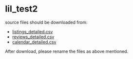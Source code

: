 # lil_test2
source files should be downloaded from:
- [listings_detailed.csv](http://data.insideairbnb.com/france/ile-de-france/paris/2017-04-04/data/listings.csv.gz)
- [reviews_detailed.csv](http://data.insideairbnb.com/france/ile-de-france/paris/2017-04-04/data/reviews.csv.gz)
- [calendar_detailed.csv](http://data.insideairbnb.com/france/ile-de-france/paris/2017-04-04/data/calendar.csv.gz)

After download, please rename the files as above mentioned.
